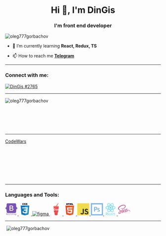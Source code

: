 <h1 align="center">Hi 👋, I'm DinGis</h1>
<h3 align="center">I'm front end developer</h3>

<p align="left"> <img src="https://komarev.com/ghpvc/?username=oleg777gorbachov&label=Profile%20views&color=0e75b6&style=flat" alt="oleg777gorbachov" /> </p>

- 🌱 I’m currently learning **React, Redux, TS**

- 📫 How to reach me <a href='https://t.me/DinGis9' target="_blank" >**Telegram**</a>

***

<h3 align="left">Connect with me:</h3>
<p align="left">
<a href="https://discord.gg/DinGis #2765" target="blank"><img align="center" src="https://raw.githubusercontent.com/rahuldkjain/github-profile-readme-generator/master/src/images/icons/Social/discord.svg" alt="DinGis #2765" height="30" width="40" /></a>
</p>

***

<p><img align="left" src="https://github-readme-stats.vercel.app/api/top-langs?username=oleg777gorbachov&show_icons=true&locale=en&layout=compact" alt="oleg777gorbachov" /></p> 

<br><br><br><br><br><br>

***

<a href='https://www.codewars.com/users/DinGis9' target='_blank'>CodeWars</a>

<br><br><br><br><br><br>

***

<h3 align="left">Languages and Tools:</h3>
<p align="left"> <a href="https://getbootstrap.com" target="_blank" rel="noreferrer"> <img src="https://raw.githubusercontent.com/devicons/devicon/master/icons/bootstrap/bootstrap-plain-wordmark.svg" alt="bootstrap" width="40" height="40"/> </a> <a href="https://www.w3schools.com/css/" target="_blank" rel="noreferrer"> <img src="https://raw.githubusercontent.com/devicons/devicon/master/icons/css3/css3-original-wordmark.svg" alt="css3" width="40" height="40"/> </a> <a href="https://www.figma.com/" target="_blank" rel="noreferrer"> <img src="https://www.vectorlogo.zone/logos/figma/figma-icon.svg" alt="figma" width="40" height="40"/> </a> <a href="https://gulpjs.com" target="_blank" rel="noreferrer"> <img src="https://raw.githubusercontent.com/devicons/devicon/master/icons/gulp/gulp-plain.svg" alt="gulp" width="40" height="40"/> </a> <a href="https://www.w3.org/html/" target="_blank" rel="noreferrer"> <img src="https://raw.githubusercontent.com/devicons/devicon/master/icons/html5/html5-original-wordmark.svg" alt="html5" width="40" height="40"/> </a> <a href="https://developer.mozilla.org/en-US/docs/Web/JavaScript" target="_blank" rel="noreferrer"> <img src="https://raw.githubusercontent.com/devicons/devicon/master/icons/javascript/javascript-original.svg" alt="javascript" width="40" height="40"/> </a> <a href="https://www.photoshop.com/en" target="_blank" rel="noreferrer"> <img src="https://raw.githubusercontent.com/devicons/devicon/master/icons/photoshop/photoshop-line.svg" alt="photoshop" width="40" height="40"/> </a> <a href="https://reactjs.org/" target="_blank" rel="noreferrer"> <img src="https://raw.githubusercontent.com/devicons/devicon/master/icons/react/react-original-wordmark.svg" alt="react" width="40" height="40"/> </a> <a href="https://sass-lang.com" target="_blank" rel="noreferrer"> <img src="https://raw.githubusercontent.com/devicons/devicon/master/icons/sass/sass-original.svg" alt="sass" width="40" height="40"/> </a> </p>

***

<p>&nbsp;<img align="center" src="https://github-readme-stats.vercel.app/api?username=oleg777gorbachov&show_icons=true&locale=en" alt="oleg777gorbachov" /></p>

